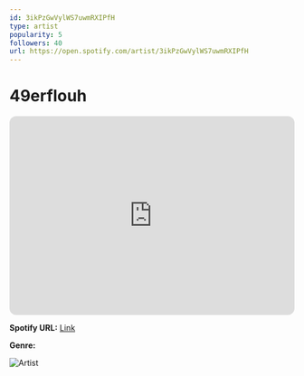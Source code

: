 ```yaml
---
id: 3ikPzGwVylWS7uwmRXIPfH
type: artist
popularity: 5
followers: 40
url: https://open.spotify.com/artist/3ikPzGwVylWS7uwmRXIPfH
---
```

# 49erflouh

<iframe style="border-radius:12px" src="https://open.spotify.com/embed/artist/3ikPzGwVylWS7uwmRXIPfH" width="100%" height="352" frameBorder="0" allowfullscreen="" allow="autoplay; clipboard-write; encrypted-media; fullscreen; picture-in-picture" loading="lazy"></iframe>

**Spotify URL:** [Link](https://open.spotify.com/artist/3ikPzGwVylWS7uwmRXIPfH)

**Genre:** 

![Artist](https://i.scdn.co/image/ab6761610000e5eb28e604693aa1f767b3b8a078)
